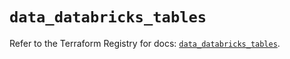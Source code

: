 # `data_databricks_tables`

Refer to the Terraform Registry for docs: [`data_databricks_tables`](https://registry.terraform.io/providers/databricks/databricks/1.41.0/docs/data-sources/tables).
